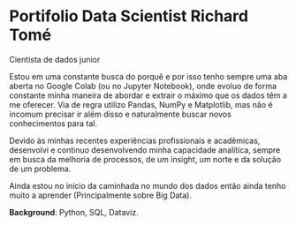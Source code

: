 # Portifolio Data Scientist Richard Tomé
Cientista de dados junior

Estou em uma constante busca do porquê e por isso tenho sempre uma aba aberta no Google Colab (ou no Jupyter Notebook), onde evoluo de forma constante minha maneira de abordar e extrair o máximo que os dados têm a me oferecer. Via de regra utilizo Pandas, NumPy e Matplotlib, mas não é incomum precisar ir além disso e naturalmente buscar novos conhecimentos para tal.

Devido às minhas recentes experiências profissionais e acadêmicas, desenvolvi e continuo desenvolvendo minha capacidade analítica, sempre em busca da melhoria de processos, de um insight, um norte e da solução de um problema. 

Ainda estou no início da caminhada no mundo dos dados então ainda tenho muito a aprender (Principalmente sobre Big Data). 


<b>Background</b>: Python, SQL, Dataviz.
